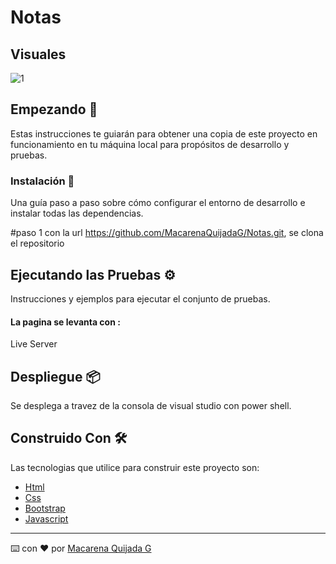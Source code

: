 # Notas

## Visuales
![1](https://github.com/MacarenaQuijadaG/Notas/assets/50925916/9e51c6bb-325b-4c9f-ae29-c50ca3e82750)

## Empezando 🚀

Estas instrucciones te guiarán para obtener una copia de este proyecto en funcionamiento en tu máquina local para propósitos de desarrollo y pruebas.

### Instalación 🔧

Una guía paso a paso sobre cómo configurar el entorno de desarrollo e instalar todas las dependencias.

#paso 1
con la url https://github.com/MacarenaQuijadaG/Notas.git, se clona el repositorio

## Ejecutando las Pruebas ⚙️

Instrucciones y ejemplos para ejecutar el conjunto de pruebas.

####  La pagina se levanta con :

Live Server

## Despliegue 📦

Se desplega a travez de la consola de visual studio con power shell.

## Construido Con 🛠️

Las tecnologias que utilice para construir este proyecto son:
- [Html](https://developer.mozilla.org/es/docs/Web/HTML)
- [Css](https://developer.mozilla.org/es/docs/Web/CSS)
- [Bootstrap](https://getbootstrap.com/docs/5.2/getting-started/introduction/)
- [Javascript](https://developer.mozilla.org/es/docs/Web/JavaScript)
---

⌨️ con ❤️ por [Macarena Quijada G](https://github.com/MacarenaQuijadaG)
